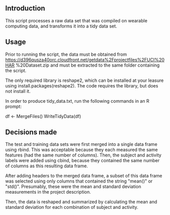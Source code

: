 ## Introduction
This script processes a raw data set that was compiled on wearable
computing data, and transforms it into a tidy data set.

## Usage
Prior to running the script, the data must be obtained from
https://d396qusza40orc.cloudfront.net/getdata%2Fprojectfiles%2FUCI%20HAR
%20Dataset.zip and must be extracted to the same folder containing the
script.

The only required library is reshape2, which can be installed at your
leasure using install.packages(reshape2). The code requires the library,
but does not install it.

In order to produce tidy_data.txt, run the following commands in an R
prompt:

df <- MergeFiles()
WriteTidyData(df)


## Decisions made
The test and training data sets were first merged into a single data
frame using rbind. This was acceptable because they each measured the
same features (had the same number of columns). Then, the subject and
activity labels were added using cbind, because they contained the same
number of columns as this resulting data frame.

After adding headers to the merged data frame, a subset of this data
frame was selected using only columns that contained the string "mean()"
or "std()". Presumably, these were the mean and standard deviation
measurements in the project description.

Then, the data is reshaped and summarized by calculating the mean and
standard deviation for each combination of subject and activity.


